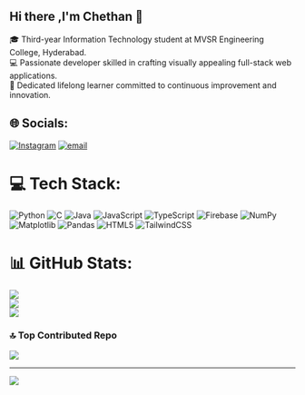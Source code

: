 ## Hi there ,I'm Chethan 👋

🎓 Third-year Information Technology student at MVSR Engineering College, Hyderabad.  
💻 Passionate developer skilled in crafting visually appealing full-stack web applications.  
🚀 Dedicated lifelong learner committed to continuous improvement and innovation.



## 🌐 Socials:
[![Instagram](https://img.shields.io/badge/Instagram-%23E4405F.svg?logo=Instagram&logoColor=white)](https://instagram.com/alluchethanreddy) [![email](https://img.shields.io/badge/Email-D14836?logo=gmail&logoColor=white)](mailto:alluchethanreddy@gmail.com) 

# 💻 Tech Stack:
![Python](https://img.shields.io/badge/python-3670A0?style=for-the-badge&logo=python&logoColor=ffdd54) ![C](https://img.shields.io/badge/c-%2300599C.svg?style=for-the-badge&logo=c&logoColor=white) ![Java](https://img.shields.io/badge/java-%23ED8B00.svg?style=for-the-badge&logo=openjdk&logoColor=white) ![JavaScript](https://img.shields.io/badge/javascript-%23323330.svg?style=for-the-badge&logo=javascript&logoColor=%23F7DF1E) ![TypeScript](https://img.shields.io/badge/typescript-%23007ACC.svg?style=for-the-badge&logo=typescript&logoColor=white) ![Firebase](https://img.shields.io/badge/firebase-a08021?style=for-the-badge&logo=firebase&logoColor=ffcd34) ![NumPy](https://img.shields.io/badge/numpy-%23013243.svg?style=for-the-badge&logo=numpy&logoColor=white) ![Matplotlib](https://img.shields.io/badge/Matplotlib-%23ffffff.svg?style=for-the-badge&logo=Matplotlib&logoColor=black) ![Pandas](https://img.shields.io/badge/pandas-%23150458.svg?style=for-the-badge&logo=pandas&logoColor=white) ![HTML5](https://img.shields.io/badge/html5-%23E34F26.svg?style=for-the-badge&logo=html5&logoColor=white) ![TailwindCSS](https://img.shields.io/badge/tailwindcss-%2338B2AC.svg?style=for-the-badge&logo=tailwind-css&logoColor=white)
# 📊 GitHub Stats:
![](https://github-readme-stats.vercel.app/api?username=chethan059&theme=dark&hide_border=false&include_all_commits=true&count_private=false)<br/>
![](https://nirzak-streak-stats.vercel.app/?user=chethan059&theme=dark&hide_border=false)<br/>
![](https://github-readme-stats.vercel.app/api/top-langs/?username=chethan059&theme=dark&hide_border=false&include_all_commits=true&count_private=false&layout=compact)

### 🔝 Top Contributed Repo
![](https://github-contributor-stats.vercel.app/api?username=chethan059&limit=5&theme=dark&combine_all_yearly_contributions=true)

---
[![](https://visitcount.itsvg.in/api?id=chethan059&icon=0&color=0)](https://visitcount.itsvg.in)

<!-- Proudly created with GPRM ( https://gprm.itsvg.in ) -->
